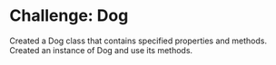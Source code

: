 # Challenge: Dog
Created a Dog class that contains specified properties and methods. Created an instance of Dog and use its methods.
